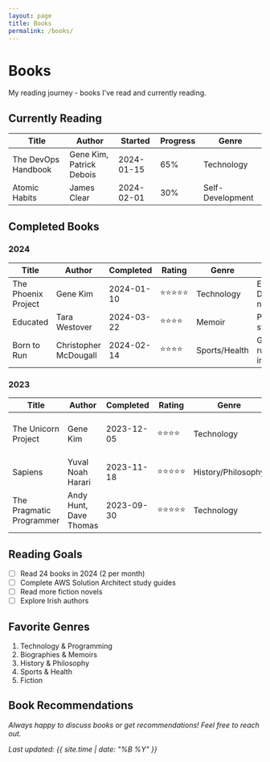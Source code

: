 ```yaml
---
layout: page
title: Books
permalink: /books/
---
```


# Books

My reading journey - books I've read and currently reading.

## Currently Reading

| Title | Author | Started | Progress | Genre |
|-------|--------|---------|----------|-------|
| The DevOps Handbook | Gene Kim, Patrick Debois | 2024-01-15 | 65% | Technology |
| Atomic Habits | James Clear | 2024-02-01 | 30% | Self-Development |

## Completed Books

### 2024

| Title | Author | Completed | Rating | Genre | Notes |
|-------|--------|-----------|--------|-------|-------|
| The Phoenix Project | Gene Kim | 2024-01-10 | ⭐⭐⭐⭐⭐ | Technology | Excellent DevOps novel |
| Educated | Tara Westover | 2024-03-22 | ⭐⭐⭐⭐ | Memoir | Powerful story |
| Born to Run | Christopher McDougall | 2024-02-14 | ⭐⭐⭐⭐ | Sports/Health | Great running inspiration |

### 2023

| Title | Author | Completed | Rating | Genre | Notes |
|-------|--------|-----------|--------|-------|-------|
| The Unicorn Project | Gene Kim | 2023-12-05 | ⭐⭐⭐⭐ | Technology | Good follow-up to Phoenix Project |
| Sapiens | Yuval Noah Harari | 2023-11-18 | ⭐⭐⭐⭐⭐ | History/Philosophy | Mind-blowing perspective |
| The Pragmatic Programmer | Andy Hunt, Dave Thomas | 2023-09-30 | ⭐⭐⭐⭐⭐ | Technology | Essential for developers |

## Reading Goals

- [ ] Read 24 books in 2024 (2 per month)
- [ ] Complete AWS Solution Architect study guides
- [ ] Read more fiction novels
- [ ] Explore Irish authors

## Favorite Genres

1. Technology & Programming
2. Biographies & Memoirs
3. History & Philosophy
4. Sports & Health
5. Fiction

## Book Recommendations

*Always happy to discuss books or get recommendations! Feel free to reach out.*

*Last updated: {{ site.time | date: "%B %Y" }}*